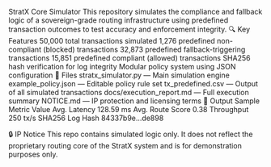 StratX Core Simulator
This repository simulates the compliance and fallback logic of a sovereign-grade routing infrastructure using predefined transaction outcomes to test accuracy and enforcement integrity.
🔍 Key Features
50,000 total transactions simulated
1,276 predefined non-compliant (blocked) transactions
32,873 predefined fallback-triggering transactions
15,851 predefined compliant (allowed) transactions
SHA256 hash verification for log integrity
Modular policy system using JSON configuration
📂 Files
stratx_simulator.py — Main simulation engine
example_policy.json — Editable policy rule set
tx_predefined.csv — Output of all simulated transactions
docs/execution_report.md — Full execution summary
NOTICE.md — IP protection and licensing terms
📄 Output Sample
Metric
Value
Avg. Latency
128.59 ms
Avg. Route Score
0.38
Throughput
250 tx/s
SHA256 Log Hash
84337b9e...de898

🔒 IP Notice
This repo contains simulated logic only. It does not reflect the proprietary routing core of the StratX system and is for demonstration purposes only.
